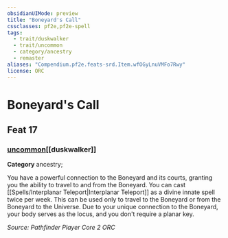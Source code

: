 ```yaml
---
obsidianUIMode: preview
title: "Boneyard's Call"
cssclasses: pf2e,pf2e-spell
tags:
  - trait/duskwalker
  - trait/uncommon
  - category/ancestry
  - remaster
aliases: "Compendium.pf2e.feats-srd.Item.wfOGyLnuVMFo7Rwy"
license: ORC
---
```

# Boneyard's Call
## Feat 17
### [uncommon](uncommon "Uncommon Rarity Trait")[[duskwalker]]

**Category** ancestry; 




You have a powerful connection to the Boneyard and its courts, granting you the ability to travel to and from the Boneyard. You can cast [[Spells/Interplanar Teleport|Interplanar Teleport]] as a divine innate spell twice per week. This can be used only to travel to the Boneyard or from the Boneyard to the Universe. Due to your unique connection to the Boneyard, your body serves as the locus, and you don't require a planar key.

*Source: Pathfinder Player Core 2*
*ORC*